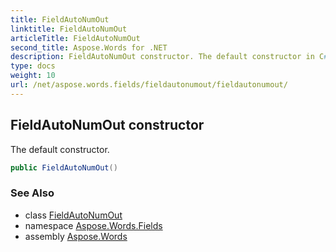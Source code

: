 ```yaml
---
title: FieldAutoNumOut
linktitle: FieldAutoNumOut
articleTitle: FieldAutoNumOut
second_title: Aspose.Words for .NET
description: FieldAutoNumOut constructor. The default constructor in C#.
type: docs
weight: 10
url: /net/aspose.words.fields/fieldautonumout/fieldautonumout/
---
```

## FieldAutoNumOut constructor

The default constructor.

```csharp
public FieldAutoNumOut()
```

### See Also

* class [FieldAutoNumOut](../)
* namespace [Aspose.Words.Fields](../../../aspose.words.fields/)
* assembly [Aspose.Words](../../../)
